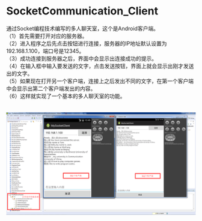 # SocketCommunication_Client
通过Socket编程技术编写的多人聊天室，这个是Android客户端。<br>
（1）首先需要打开对应的服务器。<br>
（2）进入程序之后先点击按钮进行连接，服务器的IP地址默认设置为192.168.1.100，端口号是12345。<br>
（3）成功连接到服务器之后，界面中会显示出连接成功的提示。<br>
（4）在输入框中输入要发送的文字，点击发送按钮，界面上就会显示出刚才发送出的文字。<br>
（5）如果现在打开另一个客户端，连接上之后发出不同的文字，在第一个客户端中会显示出第二个客户端发出的内容。<br>
（6）这样就实现了一个基本的多人聊天室的功能。<br>
<br>
<br>
![image](https://github.com/ZhaoYukai/SocketCommunication_Client/blob/master/%E7%A4%BA%E4%BE%8B%E5%9B%BE%E7%89%87/%E7%A4%BA%E4%BE%8B%E5%9B%BE%E7%89%87.png)
<br>
<br>
